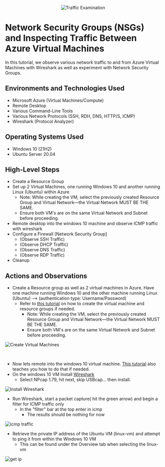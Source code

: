 <p align="center">
<img src="https://i.imgur.com/Ua7udoS.png" alt="Traffic Examination"/>
</p>

<h1>Network Security Groups (NSGs) and Inspecting Traffic Between Azure Virtual Machines</h1>
In this tutorial, we observe various network traffic to and from Azure Virtual Machines with Wireshark as well as experiment with Network Security Groups. <br />

<h2>Environments and Technologies Used</h2>

- Microsoft Azure (Virtual Machines/Compute)
- Remote Desktop
- Various Command-Line Tools
- Various Network Protocols (SSH, RDH, DNS, HTTP/S, ICMP)
- Wireshark (Protocol Analyzer)

<h2>Operating Systems Used </h2>

- Windows 10 (21H2)
- Ubuntu Server 20.04

<h2>High-Level Steps</h2>

- Create a Resource Group
- Set up 2 Virtual Machines, one running Windows 10 and another running Linux (Ubuntu) within Azure
    - Note: While creating the VM, select the previously created Resource Group and Virtual Network—the Virtual Network MUST BE THE SAME.
    - Ensure both VM's are on the same Virtual Network and Subnet before proceeding.
- Remote desktop into the windows 10 machine and observe ICMP traffic with wireshark
- Configure a Firewall [Network Security Group]
    - (Observe SSH Traffic)
    - (Observe DHCP Traffic)
    - (Observe DNS Traffic)
    - (Observe RDP Traffic)
- Cleanup

<h2>Actions and Observations</h2>

<p>
  
- Create a Resource group as well as 2 virtual machines in Azure. Have one machine running Windows 10 and the other machine running Linux (Ubuntu) --> (authentication type: Username/Password)
    - Refer to [this tutorial](https://github.com/MatthewThompsonIT/creating-virtual-machines) on how to create the virtual machine and resource groups if needed.
        - Note: While creating the VM, select the previously created Resource Group and Virtual Network—the Virtual Network MUST BE THE SAME.
        - Ensure both VM's are on the same Virtual Network and Subnet before proceeding.
<img src="https://i.imgur.com/w9EmWOK.png" alt="Create Virtual Machines"/>

</p>
<br />

<p>
  
- Now lets remote into the windows 10 virtual machine. [This tutorial](https://github.com/MatthewThompsonIT/creating-virtual-machines) also teaches you how to do that if needed.
- On the windows 10 VM Install [Wireshark](https://www.wireshark.org/)
  - Select NPcap 1.79, hit next, skip USBcap... then install.
<img src="https://i.imgur.com/8pkhaYc.png" alt="Install Wireshark"/>
    
- Run Wireshark, start a packet capture( hit the green arrow) and begin a filter for ICMP traffic only
    - In the "filter" bar at the top enter in icmp
        - The results should be nothing for now
<img src="https://i.imgur.com/jE1q9y9.png" alt="icmp traffic"/>

- Retrieve the private IP address of the Ubuntu VM (linux-vm) and attempt to ping it from within the Windows 10 VM
  - This can be found under the Overview tab when selecting the linux-vm
<img src="https://i.imgur.com/iYHsF3U.png" alt="get ip"/>
</p>
<p>
  


</p>
<br />

<p>


</p>
<p>
  
<img src="" alt=""/>
</p>
<br />
